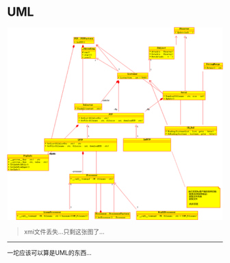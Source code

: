 ﻿UML
===

![UML](https://github.com/LittleKey/FTPDownload/blob/GUI/UML/UML_v3.0.png?raw=true)

> xmi文件丢失...只剩这张图了...

-------------
一坨应该可以算是UML的东西...
